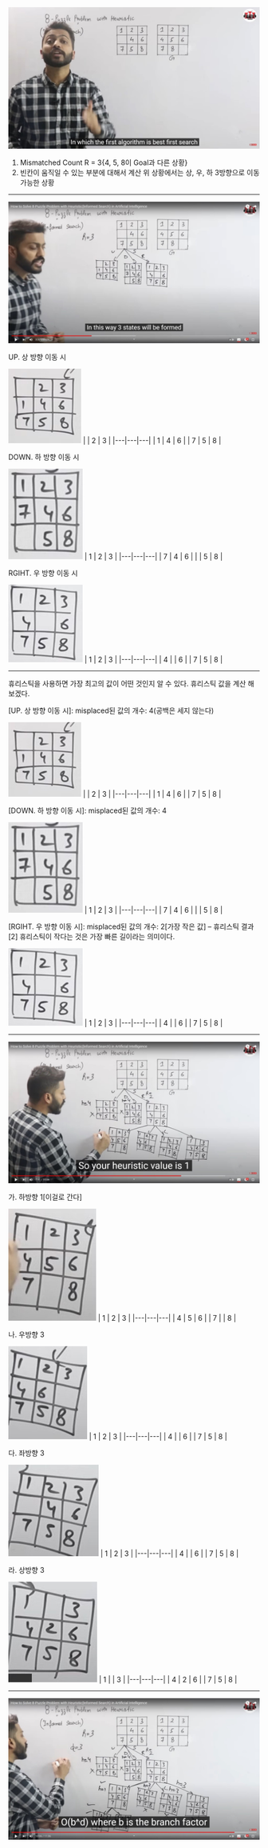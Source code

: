 ![인도아저씨](사진_자료/인도아저씨_1.jpg)

1.	Mismatched Count
R = 3{4, 5, 8이 Goal과 다른 상황}
2.	빈칸이 움직일 수 있는 부분에 대해서 계산
위 상황에서는 상, 우, 하 3방향으로 이동 가능한 상황

---

![인도아저씨](사진_자료/인도아저씨_2.jpg)

UP. 상 방향 이동 시

![인도아저씨](사진_자료/인도아저씨_3.jpg)
|   | 2 | 3 |
|---|---|---|
| 1 | 4 | 6 |
| 7 | 5 | 8 |

DOWN. 하 방향 이동 시

![인도아저씨](사진_자료/인도아저씨_4.jpg)
| 1 | 2 | 3 |
|---|---|---|
| 7 | 4 | 6 |
|   | 5 | 8 |

RGIHT. 우 방향 이동 시

![인도아저씨](사진_자료/인도아저씨_5.jpg)
| 1 | 2 | 3 |
|---|---|---|
| 4 |   | 6 |
| 7 | 5 | 8 |

---

휴리스틱을 사용하면 가장 최고의 값이 어떤 것인지 알 수 있다.
휴리스틱 값을 계산 해보겠다.

[UP. 상 방향 이동 시]: misplaced된 값의 개수: 4(공백은 세지 않는다)

![인도아저씨](사진_자료/인도아저씨_6.jpg)
|   | 2 | 3 |
|---|---|---|
| 1 | 4 | 6 |
| 7 | 5 | 8 |


[DOWN. 하 방향 이동 시]: misplaced된 값의 개수: 4

![인도아저씨](사진_자료/인도아저씨_7.jpg)
| 1 | 2 | 3 |
|---|---|---|
| 7 | 4 | 6 |
|   | 5 | 8 |

[RGIHT. 우 방향 이동 시]: misplaced된 값의 개수: 2[가장 작은 값] – 휴리스틱 결과[2]
휴리스틱이 작다는 것은 가장 빠른 길이라는 의미이다.

![인도아저씨](사진_자료/인도아저씨_8.jpg)
| 1 | 2 | 3 |
|---|---|---|
| 4 |   | 6 |
| 7 | 5 | 8 |

---

![인도아저씨](사진_자료/인도아저씨_9.jpg)

가.	하방향 1[이걸로 간다]

![인도아저씨](사진_자료/인도아저씨_10.jpg)
| 1 | 2 | 3 |
|---|---|---|
| 4 | 5 | 6 |
| 7 |   | 8 |

나.	우방향 3

![인도아저씨](사진_자료/인도아저씨_11.jpg)
| 1 | 2 | 3 |
|---|---|---|
| 4 |   | 6 |
| 7 | 5 | 8 |

다.	좌방향 3

![인도아저씨](사진_자료/인도아저씨_12.jpg)
| 1 | 2 | 3 |
|---|---|---|
| 4 |   | 6 |
| 7 | 5 | 8 |

라.	상방향 3

![인도아저씨](사진_자료/인도아저씨_13.jpg)
| 1 |   | 3 |
|---|---|---|
| 4 | 2 | 6 |
| 7 | 5 | 8 |

---

![인도아저씨](사진_자료/인도아저씨_14.jpg)